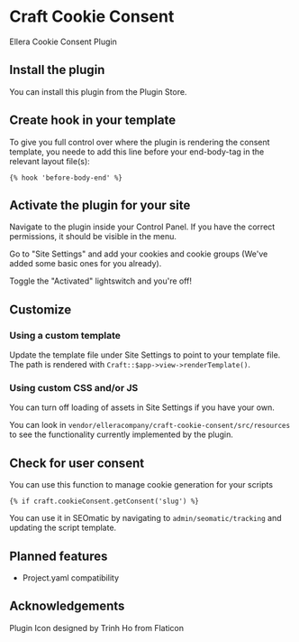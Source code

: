 # Craft Cookie Consent

Ellera Cookie Consent Plugin

## Install the plugin
You can install this plugin from the Plugin Store.

## Create hook in your template
To give you full control over where the plugin is rendering the consent template, you neede to add this line before your end-body-tag in the relevant layout file(s):

`{% hook 'before-body-end' %}`
## Activate the plugin for your site
Navigate to the plugin inside your Control Panel. If you have the correct permissions, it should be visible in the menu.

Go to "Site Settings" and add your cookies and cookie groups (We've added some basic ones for you already).

Toggle the "Activated" lightswitch and you're off!

## Customize

### Using a custom template
Update the template file under Site Settings to point to your template file.
The path is rendered with `Craft::$app->view->renderTemplate()`.

### Using custom CSS and/or JS
You can turn off loading of assets in Site Settings if you have your own.

You can look in `vendor/elleracompany/craft-cookie-consent/src/resources` to see the functionality currently implemented by the plugin.

## Check for user consent
You can use this function to manage cookie generation for your scripts

`{% if craft.cookieConsent.getConsent('slug') %}`

You can use it in SEOmatic by navigating to `admin/seomatic/tracking` and updating the script template.

## Planned features
- Project.yaml compatibility

## Acknowledgements
Plugin Icon designed by Trinh Ho from Flaticon